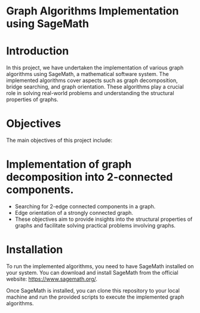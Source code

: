 # Graph Algorithms Implementation using SageMath
# Introduction
In this project, we have undertaken the implementation of various graph algorithms using SageMath, a mathematical software system. The implemented algorithms cover aspects such as graph decomposition, bridge searching, and graph orientation. These algorithms play a crucial role in solving real-world problems and understanding the structural properties of graphs.

# Objectives
The main objectives of this project include:

# Implementation of graph decomposition into 2-connected components.
- Searching for 2-edge connected components in a graph.
- Edge orientation of a strongly connected graph.
- These objectives aim to provide insights into the structural properties of graphs and facilitate solving practical problems involving graphs.

# Installation
To run the implemented algorithms, you need to have SageMath installed on your system. You can download and install SageMath from the official website: https://www.sagemath.org/.

Once SageMath is installed, you can clone this repository to your local machine and run the provided scripts to execute the implemented graph algorithms.
